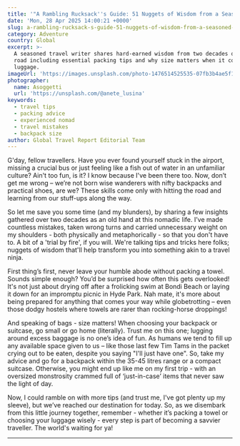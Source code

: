 ```yaml
---
title: '"A Rambling Rucksack''s Guide: 51 Nuggets of Wisdom from a Seasoned Nomad"'
date: 'Mon, 28 Apr 2025 14:00:21 +0000'
slug: a-rambling-rucksack-s-guide-51-nuggets-of-wisdom-from-a-seasoned-nomad
category: Adventure
country: Global
excerpt: >-
  A seasoned travel writer shares hard-earned wisdom from two decades on the
  road including essential packing tips and why size matters when it comes to
  luggage.
imageUrl: 'https://images.unsplash.com/photo-1476514525535-07fb3b4ae5f1'
photographer:
  name: Asoggetti
  url: 'https://unsplash.com/@anete_lusina'
keywords:
  - travel tips
  - packing advice
  - experienced nomad
  - travel mistakes
  - backpack size
author: Global Travel Report Editorial Team
---
```

G'day, fellow travellers. Have you ever found yourself stuck in the airport, missing a crucial bus or just feeling like a fish out of water in an unfamiliar culture? Ain't too fun, is it? I know because I've been there too. Now, don’t get me wrong – we’re not born wise wanderers with nifty backpacks and practical shoes, are we? These skills come only with hitting the road and learning from our stuff-ups along the way.

So let me save you some time (and my blunders), by sharing a few insights gathered over two decades as an old hand at this nomadic life. I’ve made countless mistakes, taken wrong turns and carried unnecessary weight on my shoulders - both physically and metaphorically - so that you don't have to. A bit of a 'trial by fire', if you will. We're talking tips and tricks here folks; nuggets of wisdom that'll help transform you into something akin to a travel ninja.

First thing’s first, never leave your humble abode without packing a towel. Sounds simple enough? You’d be surprised how often this gets overlooked! It's not just about drying off after a frolicking swim at Bondi Beach or laying it down for an impromptu picnic in Hyde Park. Nah mate, it's more about being prepared for anything that comes your way while globetrotting – even those dodgy hostels where towels are rarer than rocking-horse droppings!

And speaking of bags - size matters! When choosing your backpack or suitcase, go small or go home (literally). Trust me on this one; lugging around excess baggage is no one’s idea of fun. As humans we tend to fill up any available space given to us – like those last few Tim Tams in the packet crying out to be eaten, despite you saying "I'll just have one". So, take my advice and go for a backpack within the 35-45 litres range or a compact suitcase. Otherwise, you might end up like me on my first trip - with an oversized monstrosity crammed full of ‘just-in-case’ items that never saw the light of day.

Now, I could ramble on with more tips (and trust me, I've got plenty up my sleeve), but we’ve reached our destination for today. So, as we disembark from this little journey together, remember - whether it’s packing a towel or choosing your luggage wisely - every step is part of becoming a savvier traveller. The world's waiting for ya!

---
